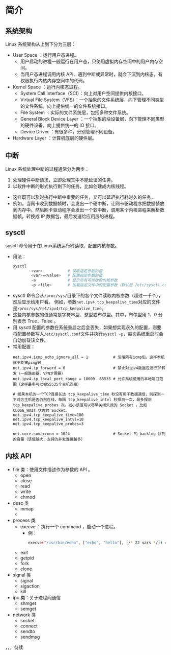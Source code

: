 # 简介

## 系统架构

Linux 系统架构从上到下分为三层：
- User Space ：运行用户态进程。
  - 用户启动的进程一般运行在用户态，只使用虚拟内存空间中的用户内存空间。
  - 当用户态进程调用内核 API、遇到中断或异常时，就会下沉到内核态，有权限执行内核内存空间中的代码。
- Kernel Space ：运行内核态进程。
  - System Call Interface（SCI）：向上对用户空间提供内核接口。
  - Virtual File System（VFS）：一个抽象的文件系统层，向下管理不同类型的文件系统，向上提供统一的文件系统接口。
  - File System ：实际的文件系统层，包括多种文件系统。
  - General Block Device Layer ：一个抽象的块设备层，向下管理不同类型的硬件设备，向上提供统一的 IO 接口。
  - Device Driver ：有很多种，分别管理不同设备。
- Hardware Layer ：计算机底层的硬件层。

## 中断

Linux 系统处理中断的过程通常分为两步：
1. 处理硬件中断请求，立即处理其中不能延误的任务。
2. 以软件中断的形式执行剩下的任务，比如创建成内核线程。
  - 这样既可以及时执行中断中重要的任务，又可以延迟执行耗时久的任务。
  - 例如，当网卡收到数据帧时，会发出一个硬中断，让网卡驱动程序把数据帧放到内存中。然后网卡驱动程序会发出一个软中断，调用某个内核进程来解析数据帧，转换成 IP 数据包，最后发送给应用层的进程。

## sysctl

sysctl 命令用于在Linux系统运行时读取、配置内核参数。
- 用法：
    ```sh
    sysctl
            <var>           # 读取指定参数的值
            <var>=<value>   # 配置指定参数的值
            -a              # 显示所有可修改的内核参数
            -p <file>       # 加载指定文件中的配置参数（默认是 /etc/sysctl.conf 文件）
    ```
- sysctl 命令会从`/proc/sys/`目录下的各个文件读取内核参数（超过一千个），然后显示给用户看。
  例如，参数`net.ipv4.tcp_keepalive_time`对应的文件是`/proc/sys/net/ipv4/tcp_keepalive_time`。
- 这些内核参数的值通常是字符串型、整型或布尔型。其中，布尔型用 1、0 分别表示 True、False 。
- 用 sysctl 配置的参数在系统重启之后会丢失，如果想实现永久的配置，则要将配置参数写入`/etc/sysctl.conf`文件并执行`sysctl -p`，每次系统重启时会自动加载该文件。
- 常用配置：
    ```
    net.ipv4.icmp_echo_ignore_all = 1           # 忽略所有icmp包，这样本机就不能被ping到
    net.ipv4.ip_forward = 0                     # 禁止对ipv4数据包进行IP转发（一般路由器、VPN才需要）
    net.ipv4.ip_local_port_range = 10000  65535 # 允许系统使用的本地端口范围（这样最多可以被55535个主机连接）

    # 如果本机的一个TCP连接长达 tcp_keepalive_time 秒没有用于数据通信，则探测一下对方主机是否仍然在线，每隔 tcp_keepalive_intvl 秒探测一次，最多探测 tcp_keepalive_probes 次。减小该值可以尽早关闭失效的 Socket ，比如 CLOSE_WAIT 状态的 Socket。
    net.ipv4.tcp_keepalive_time=180
    net.ipv4.tcp_keepalive_intvl=10
    net.ipv4.tcp_keepalive_probes=3

    net.core.somaxconn = 1024                   # Socket 的 backlog 队列的容量（该值越大，支持的并发连接越多）
    ```

## 内核 API

- file 类：使用文件描述作为参数的 API 。
  - open
  - close
  - read
  - write
  - chmod
- desc 类
  - mmap
  - 
- process 类
  - execve ：执行一个 command ，启动一个进程。
    - 例：
      ```sh
      execve("/usr/bin/echo", ["echo", "hello"], [/* 22 vars */]) = 0
      ```
  - exit
  - getpid
  - fork
  - clone
- signal 类
  - signal
  - sigaction
  - kill
- ipc 类：关于进程间通信
  - shmget
  - semget 
- network 类
  - socket
  - connect
  - sendto
  - sendmsg


，，，待续
